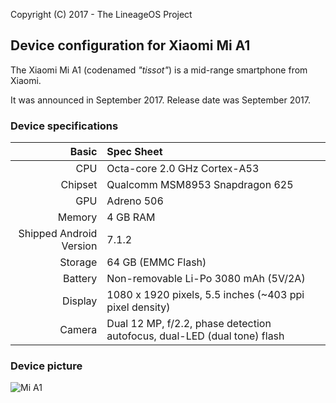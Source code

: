 Copyright (C) 2017 - The LineageOS Project

## Device configuration for Xiaomi Mi A1

The Xiaomi Mi A1 (codenamed _"tissot"_) is a mid-range smartphone from Xiaomi.

It was announced in September 2017. Release date was September 2017.

### Device specifications

Basic   | Spec Sheet
-------:|:-------------------------
CPU     | Octa-core 2.0 GHz Cortex-A53
Chipset | Qualcomm MSM8953 Snapdragon 625
GPU     | Adreno 506
Memory  | 4 GB RAM
Shipped Android Version | 7.1.2
Storage | 64 GB (EMMC Flash)
Battery | Non-removable Li-Po 3080 mAh (5V/2A)
Display | 1080 x 1920 pixels, 5.5 inches (~403 ppi pixel density)
Camera  | Dual 12 MP, f/2.2, phase detection autofocus, dual-LED (dual tone) flash

### Device picture

![Mi A1](https://camo.githubusercontent.com/635fb336bc97147d31d59c043c8f98264af8941f/68747470733a2f2f312e62702e626c6f6773706f742e636f6d2f2d56526a6a7237574945544d2f576439695375754c3665492f414141414141414142506b2f384735516553635978323471763136756a5147502d37546145396e56554e674151434c63424741732f733630302f6d692d61315f616c6c636f6c6f7273312e706e67 "Mi A1")

